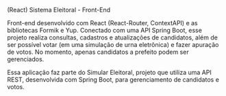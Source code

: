 (React) Sistema Eleitoral - Front-End

Front-end desenvolvido com React (React-Router, ContextAPI) e as bibliotecas Formik e Yup. Conectado com uma API Spring Boot, esse projeto realiza consultas, cadastros e atualizações de candidatos, além de ser possível votar (em uma simulação de urna eletrônica) e fazer apuração de votos. No momento, apenas candidatos a prefeito podem ser gerenciados.  

Essa aplicação faz parte do Simular Eleitoral, projeto que utiliza uma API REST, desenvolvida com Spring Boot, para gerenciamento de candidatos e votos.








